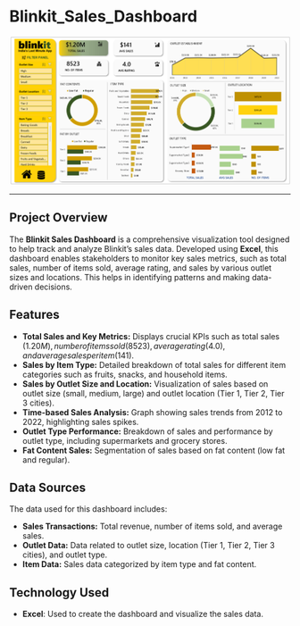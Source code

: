 # Blinkit_Sales_Dashboard
![Dashboard View](https://github.com/sanurag20/Blinkit_Sales_Excel_Dashboard/blob/main/Blinkit%20Sales%20Dashboard.png)

---

## Project Overview

The **Blinkit Sales Dashboard** is a comprehensive visualization tool designed to help track and analyze Blinkit’s sales data. Developed using **Excel**, this dashboard enables stakeholders to monitor key sales metrics, such as total sales, number of items sold, average rating, and sales by various outlet sizes and locations. This helps in identifying patterns and making data-driven decisions.

## Features

- **Total Sales and Key Metrics:** Displays crucial KPIs such as total sales ($1.20M), number of items sold (8523), average rating (4.0), and average sales per item ($141).
- **Sales by Item Type:** Detailed breakdown of total sales for different item categories such as fruits, snacks, and household items.
- **Sales by Outlet Size and Location:** Visualization of sales based on outlet size (small, medium, large) and outlet location (Tier 1, Tier 2, Tier 3 cities).
- **Time-based Sales Analysis:** Graph showing sales trends from 2012 to 2022, highlighting sales spikes.
- **Outlet Type Performance:** Breakdown of sales and performance by outlet type, including supermarkets and grocery stores.
- **Fat Content Sales:** Segmentation of sales based on fat content (low fat and regular).

## Data Sources

The data used for this dashboard includes:
- **Sales Transactions:** Total revenue, number of items sold, and average sales.
- **Outlet Data:** Data related to outlet size, location (Tier 1, Tier 2, Tier 3 cities), and outlet type.
- **Item Data:** Sales data categorized by item type and fat content.

## Technology Used

- **Excel**: Used to create the dashboard and visualize the sales data.
